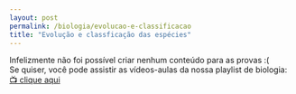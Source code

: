 ```yaml
---
layout: post
permalink: /biologia/evolucao-e-classificacao
title: "Evolução e classficação das espécies"
---
```


Infelizmente não foi possível criar nenhum conteúdo para as provas :(  
Se quiser, você pode assistir as vídeos-aulas da nossa playlist de biologia: [📺 clique aqui](https://youtube.com/playlist?list=PLDKxz_KUEUfN6J8ak5cKMXapZX4eDI9P8)
